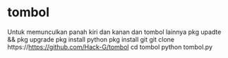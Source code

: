 # tombol
Untuk memunculkan panah kiri dan kanan dan tombol lainnya
pkg upadte && pkg upgrade
pkg install python
pkg install git
git clone https://https://github.com/Hack-G/tombol
cd tombol
python tombol.py
